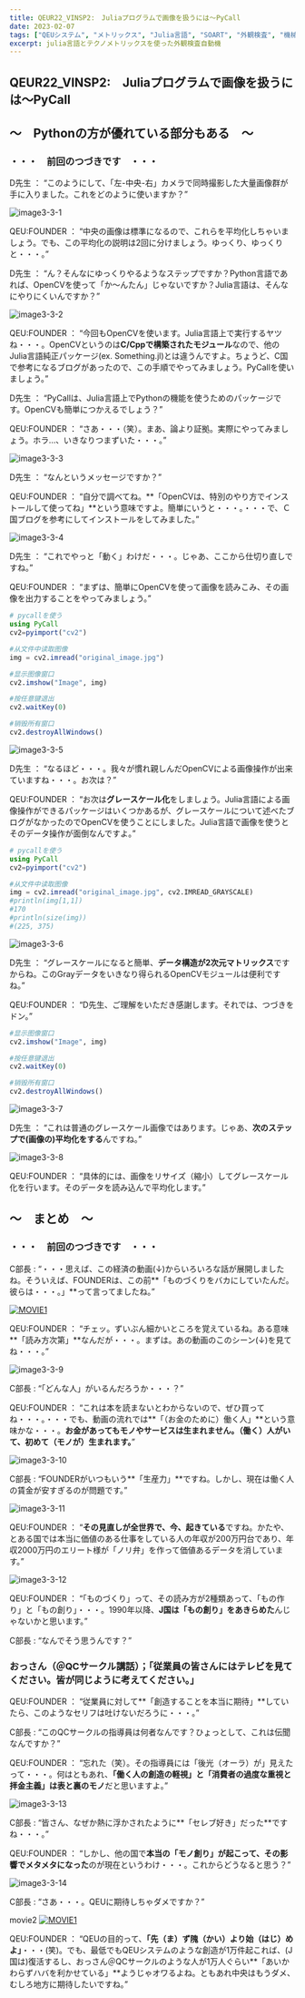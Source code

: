 ```yaml
---
title: QEUR22_VINSP2:　Juliaプログラムで画像を扱うには～PyCall
date: 2023-02-07
tags: ["QEUシステム", "メトリックス", "Julia言語", "SOART", "外観検査", "機械学習"]
excerpt: julia言語とテクノメトリックスを使った外観検査自動機
---
```


## QEUR22_VINSP2:　Juliaプログラムで画像を扱うには～PyCall

## ～　Pythonの方が優れている部分もある　～

### ・・・　前回のつづきです　・・・

D先生 ： “このようにして、「左-中央-右」カメラで同時撮影した大量画像群が手に入りました。これをどのように使いますか？”

![image3-3-1](/2023-02-07-QEUR22_VINSP2/image3-3-1.jpg)

QEU:FOUNDER ： “中央の画像は標準になるので、これらを平均化しちゃいましょう。でも、この平均化の説明は2回に分けましょう。ゆっくり、ゆっくりと・・・。”

D先生 ： “ん？そんなにゆっくりやるようなステップですか？Python言語であれば、OpenCVを使って「か～んたん」じゃないですか？Julia言語は、そんなにやりにくいんですか？”

![image3-3-2](/2023-02-07-QEUR22_VINSP2/image3-3-2.jpg)

QEU:FOUNDER ： “今回もOpenCVを使います。Julia言語上で実行するヤツね・・・。OpenCVというのは**C/Cppで構築されたモジュール**なので、他のJulia言語純正パッケージ(ex. Something.jl)とは違うんですよ。ちょうど、C国で参考になるブログがあったので、この手順でやってみましょう。PyCallを使いましょう。”

D先生 ： “PyCallは、Julia言語上でPythonの機能を使うためのパッケージです。OpenCVも簡単につかえるでしょう？”

QEU:FOUNDER ： “さあ・・・（笑）。まあ、論より証拠。実際にやってみましょう。ホラ…、いきなりつまずいた・・・。”

![image3-3-3](/2023-02-07-QEUR22_VINSP2/image3-3-3.jpg)

D先生 ： “なんというメッセージですか？”

QEU:FOUNDER ： “自分で調べてね。**「OpenCVは、特別のやり方でインストールして使ってね」**という意味ですよ。簡単にいうと・・・。・・・で、Ｃ国ブログを参考にしてインストールをしてみました。”

![image3-3-4](/2023-02-07-QEUR22_VINSP2/image3-3-4.jpg)

D先生 ： “これでやっと「動く」わけだ・・・。じゃあ、ここから仕切り直しですね。”

QEU:FOUNDER ： “まずは、簡単にOpenCVを使って画像を読みこみ、その画像を出力することをやってみましょう。”

```julia
# pycallを使う
using PyCall
cv2=pyimport("cv2")

#从文件中读取图像
img = cv2.imread("original_image.jpg")

#显示图像窗口
cv2.imshow("Image", img)

#按任意键退出
cv2.waitKey(0)

#销毁所有窗口
cv2.destroyAllWindows()

```

![image3-3-5](/2023-02-07-QEUR22_VINSP2/image3-3-5.jpg)

D先生 ： “なるほど・・・。我々が慣れ親しんだOpenCVによる画像操作が出来ていますね・・・。お次は？”

QEU:FOUNDER ： “お次は**グレースケール化**をしましょう。Julia言語による画像操作ができるパッケージはいくつかあるが、グレースケールについて述べたブログがなかったのでOpenCVを使うことにしました。Julia言語で画像を使うとそのデータ操作が面倒なんですよ。”

```julia
# pycallを使う
using PyCall
cv2=pyimport("cv2")

#从文件中读取图像
img = cv2.imread("original_image.jpg", cv2.IMREAD_GRAYSCALE)
#println(img[1,1])
#170
#println(size(img))
#(225, 375)
```

![image3-3-6](/2023-02-07-QEUR22_VINSP2/image3-3-6.jpg)

D先生 ： “グレースケールになると簡単、**データ構造が2次元マトリックス**ですからね。このGrayデータをいきなり得られるOpenCVモジュールは便利ですね。”

QEU:FOUNDER ： “D先生、ご理解をいただき感謝します。それでは、つづきをドン。”

```julia
#显示图像窗口
cv2.imshow("Image", img)

#按任意键退出
cv2.waitKey(0)

#销毁所有窗口
cv2.destroyAllWindows()

```
 
![image3-3-7](/2023-02-07-QEUR22_VINSP2/image3-3-7.jpg)

D先生 ： “これは普通のグレースケール画像ではあります。じゃあ、**次のステップで(画像の)平均化をする**んですね。”

![image3-3-8](/2023-02-07-QEUR22_VINSP2/image3-3-8.jpg)

QEU:FOUNDER ： “具体的には、画像をリサイズ（縮小）してグレースケール化を行います。そのデータを読み込んで平均化します。”


## ～　まとめ　～

### ・・・　前回のつづきです　・・・

C部長 : “・・・思えば、この経済の動画(↓)からいろいろな話が展開しましたね。そういえば、FOUNDERは、この前**「ものづくりをバカにしていたんだ。彼らは・・・。」**って言ってましたね。”

[![MOVIE1](http://img.youtube.com/vi/FCc8cojW3ZU/0.jpg)](http://www.youtube.com/watch?v=FCc8cojW3ZU "田内学×宮台真司：人を幸せにする経済とは")

QEU:FOUNDER ： “チェッ。ずいぶん細かいところを覚えているね。ある意味**「読み方次第」**なんだが・・・。まずは。あの動画のこのシーン(↓)を見てね・・・。”

![image3-3-9](/2023-02-07-QEUR22_VINSP2/image3-3-9.jpg)

C部長 : “「どんな人」がいるんだろうか・・・？”

QEU:FOUNDER ： “これは本を読まないとわからないので、ぜひ買ってね・・・。・・・でも、動画の流れでは**「（お金のために）働く人」**という意味かな・・・。**お金があってもモノやサービスは生まれません。（働く）人がいて、初めて（モノが）生まれます。**”

![image3-3-10](/2023-02-07-QEUR22_VINSP2/image3-3-10.jpg)

C部長 : “FOUNDERがいつもいう**「生産力」**ですね。しかし、現在は働く人の賃金が安すぎるのが問題です。”

![image3-3-11](/2023-02-07-QEUR22_VINSP2/image3-3-11.jpg)

QEU:FOUNDER ： “**その見直しが全世界で、今、起きている**ですね。かたや、とある国では本当に価値のある仕事をしている人の年収が200万円台であり、年収2000万円のエリート様が「ノリ弁」を作って価値あるデータを消しています。”

![image3-3-12](/2023-02-07-QEUR22_VINSP2/image3-3-12.jpg)

QEU:FOUNDER ： “「ものづくり」って、その読み方が2種類あって、「もの作り」と「もの創り」・・・。1990年以降、**J国は「もの創り」をあきらめた**んじゃないかと思います。”

C部長 : “なんでそう思うんです？”

### おっさん（＠QCサークル講話）；「従業員の皆さんにはテレビを見てください。皆が同じように考えてください。」

QEU:FOUNDER ： “従業員に対して**「創造することを本当に期待」**していたら、このようなセリフは吐けないだろうに・・・。”

C部長 : “このQCサークルの指導員は何者なんです？ひょっとして、これは伝聞なんですか？”

QEU:FOUNDER ： “忘れた（笑）。その指導員には「後光（オーラ）が」見えたって・・・。何はともあれ、**「働く人の創造の軽視」と「消費者の過度な重視と拝金主義」は表と裏のモノ**だと思いますよ。”

![image3-3-13](/2023-02-07-QEUR22_VINSP2/image3-3-13.jpg)

C部長 : “皆さん、なぜか熱に浮かされたように**「セレブ好き」だった**ですね・・・。”

QEU:FOUNDER ： “しかし、他の国で**本当の「モノ創り」が起こって、その影響でメタメタになった**のが現在というわけ・・・。これからどうなると思う？”

![image3-3-14](/2023-02-07-QEUR22_VINSP2/image3-3-14.jpg)

C部長 : “さあ・・・。QEUに期待しちゃダメですか？”


movie2
[![MOVIE1](http://img.youtube.com/vi/vDuLKPocW4g/0.jpg)](http://www.youtube.com/watch?v=vDuLKPocW4g "ゲリラ街宣@上新庄駅南口")

QEU:FOUNDER ： “QEUの目的って、**「先（ま）ず隗（かい）より始（はじ）めよ」**・・・(笑)。でも、最低でもQEUシステムのような創造が1万件起これば、(J国は)復活するし、おっさん＠QCサークルのような人が1万人ぐらい**「あいかわらずハバを利かせている」**ようじゃオワるよね。ともあれ中央はもうダメ、むしろ地方に期待したいですね。”
